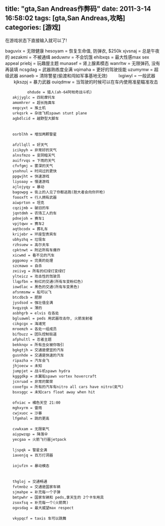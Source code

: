 title: "gta,San Andreas作弊码"
date: 2011-3-14 16:58:02
tags: [gta,San Andreas,攻略]
categories: [游戏]
---



在游戏状态下直接输入就可以了!



baguvix = 无限健康
hesoyam = 恢复生命值, 防弹衣, $250k
xjvsnaj = 总是午夜的
aezakmi = 不被通缉
aeduwnv = 不会饥饿
ehibxqs = 最大性感max sex appeal
priebj = 玩趣屋主题
munasef = 肾上腺素模态
wanrltw = 无限弹药, 没有再装填
ncsgdag = 武器熟练度全满
vqimaha = 更好的驾驶技能
uzumymw = 超级武器
asnaeb = 清除警星(偷渡和闯如军事基地无效)
    　　  lxgiwyl = 一般武器
    　　kjkszpj = 暴力武器
ouiqdmw = 当驾驶的时候可以在车内使用准星瞄准攻击

<!--more-->

              ohdude = 猎人(ah-64阿帕奇战斗机)
    　　akjjyglc = 四轮摩托车
    　　amomhrer = 超长拖粪车
    　　eegcyxt = 推土机
    　　urkqsrk = 杂技飞机spawn stunt plane
    　　agbdlcid = 越野型大脚车
    　　
    　　
    　　osrblhh = 增加两颗警星
    　
    　　afzllqll = 好天气
    　　icikpyh = 非常好的天气
    　　alnsfmzo = 变阴暗天气
    　　auifrvqs = 下雨的天气
    　　cfvfgmj = 雾深的天气
    　　ysohnul = 时间过的更快
    　　ppgwjht = 快速游戏
    　　liyoaay = 慢速游戏
    　　ajlojyqy = 暴动
    　　bagowpg = 街上的人见了你都逃跑(胆大者会向你开枪)
    　　foooxft = 行人拥有武器
    　　aiwprton = 坦克
    　　cqzijmb = 破旧的车
    　　jqntdmh = 农场工人的车
    　　pdnejoh = 赛车1
    　　vpjtqwv = 赛车2
    　　aqtbcodx = 葬礼车
    　　krijebr = 环座型贵宾车
    　　ubhyzhq = 垃圾车
    　　rzhsuew = 高尔夫车
    　　cpktnwt = 附近所有车爆炸
    　　xicwmd = 看不见的汽车
    　　pggomoy = 完美的处理
    　　szcmawo = 自杀
    　　zeiivg = 所有的红绿灯变绿灯
    　　ylteicz = 攻击性的驾驶员
    　　llqpfbn = 粉红的交通(所有车变粉红色)
    　　iowdlac = 黑色的交通(所有车变黑色)
    　　afsnmsmw = 船可以飞
    　　btcdbcb = 肥胖
    　　jysdsod = 强壮值全满
    　　kvgyzqk = 薄的
    　　asbhgrb = elvis 在各处
    　　bgluawml = peds 用武器攻击你, 火箭发射者
    　　cikgcgx = 海滩党
    　　mroemzh = 各处一组成员
    　　bifbuzz = 团队控制街道
    　　afphultl = 忍者主题
    　　bekknqv = 所有丑女被你吸引
    　　bgkgtjh = 交通是便宜的汽车
    　　gusnhde = 交通是快速的汽车
    　　ripazha = 汽车会飞
    　　jhjoecw = 未知
    　　jumpjet = 战斗机spawn hydra
    　　kgggdkp = 水翼船spawn vortex hovercraft
    　　jcnruad = 非常的繁荣
    　　coxefgu = 所有的汽车有nitro all cars have nitro(氮气)
    　　bsxsggc = 未知cars float away when hit
    　　
    　　ofviac = 橘色天空 21:00
    　　mghxyrm = 雷雨
    　　cwjxuoc = 沙暴
    　　lfgmhal = 跳的更高
    　　
    　　cvwkxam = 无限氧气
    　　aiypwzqp = 降落伞
    　　yecgaa = 火箭飞行器jetpack
    　　
    　　ljspqk = 警星全满
    　　iavenjq = 百万打洞器
    　　
    　　iojufzn = 暴动模态
    　　
    　　
    　　thgloj = 交通畅通
    　　fvtmnbz = 交通是国家车辆
    　　sjmahpe = 补充每一个子弹
    　　bmtpwhr = 国家车辆和 peds,拿天生的 2个卡车用具
    　　zsoxfsq = 补充每一个(火箭筒)
    　　ogxsdag = 最大威望max respect
    　　
    　　vkypqcf = taxis 车可以跳舞
    　　
    　　


 






 

 



